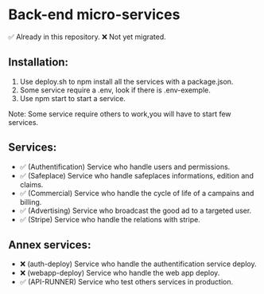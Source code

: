 # Back-end micro-services

✅ Already in this repository.
❌ Not yet migrated.

## Installation:

1) Use deploy.sh to npm install all the services with  a package.json.
2) Some service require a .env, look if there is .env-exemple.
3) Use npm start to start a service.

Note: Some service require others to work,you will have to start few services.

## Services:

-  ✅ (Authentification) Service who handle users and permissions.
-  ✅ (Safeplace) Service who handle safeplaces informations, edition and claims.
-  ✅ (Commercial) Service who handle the cycle of life of a campains and billing.
-  ✅ (Advertising) Service who broadcast the good ad to a targeted user.
-  ✅ (Stripe) Service who handle the relations with stripe.


## Annex services:

-  ❌ (auth-deploy) Service who handle the authentification service deploy.
-  ❌ (webapp-deploy) Service who handle the web app deploy.
-  ✅ (API-RUNNER) Service who test others services in production.
